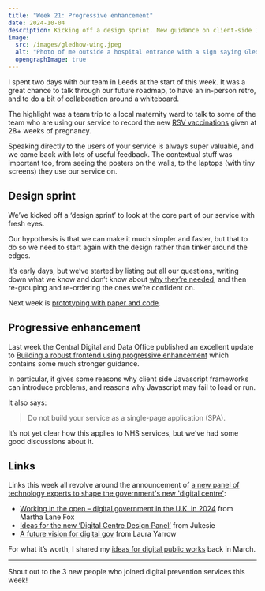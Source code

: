 ```yaml
---
title: "Week 21: Progressive enhancement"
date: 2024-10-04
description: Kicking off a design sprint. New guidance on client-side JavaScript.
image:
  src: /images/gledhow-wing.jpeg
  alt: "Photo of me outside a hospital entrance with a sign saying Gledhow Wing"
  opengraphImage: true
---
```


I spent two days with our team in Leeds at the start of this week. It was a great chance to talk through our future roadmap, to have an in-person retro, and to do a bit of collaboration around a whiteboard.

The highlight was a team trip to a local maternity ward to talk to some of the team who are using our service to record the new [RSV vaccinations](https://www.nhs.uk/vaccinations/rsv-vaccine/) given at 28+ weeks of pregnancy.

Speaking directly to the users of your service is always super valuable, and we came back with lots of useful feedback. The contextual stuff was important too, from seeing the posters on the walls, to the laptops (with tiny screens) they use our service on.

## Design sprint

We’ve kicked off a ‘design sprint’ to look at the core part of our service with fresh eyes.

Our hypothesis is that we can make it much simpler and faster, but that to do so we need to start again with the design rather than tinker around the edges.

It’s early days, but we’ve started by listing out all our questions, writing down what we know and don’t know about [why they’re needed](https://service-manual.nhs.uk/content/how-to-write-good-questions-for-forms/make-sure-you-need-each-question), and then re-grouping and re-ordering the ones we’re confident on.

Next week is [prototyping with paper and code](https://service-manual.nhs.uk/content/how-to-write-good-questions-for-forms/test-your-questions).

## Progressive enhancement

Last week the Central Digital and Data Office published an excellent update to [Building a robust frontend using progressive enhancement](
https://www.gov.uk/service-manual/technology/using-progressive-enhancement) which contains some much stronger guidance.

In particular, it gives some reasons why client side Javascript frameworks can introduce problems, and reasons why Javascript may fail to load or run.

It also says:

> Do not build your service as a single-page application (SPA).

It’s not yet clear how this applies to NHS services, but we’ve had some good discussions about it.

## Links

Links this week all revolve around the announcement of [a new panel of technology experts to shape the government's new 'digital centre'](https://www.gov.uk/government/news/tech-experts-to-shape-government-digital-vision-to-drive-innovation-and-boost-public-services):

* [Working in the open – digital government in the U.K. in 2024](https://medium.com/@marthalanefox/digital-government-2024-2687912d3ec1) from Martha Lane Fox
* [Ideas for the new ‘Digital Centre Design Panel’](https://digitalbydefault.com/2024/10/02/ideas-for-the-new-digital-centre-design-panel/) from Jukesie
* [A future vision for digital gov](https://www.laurayarrow.net/blog/a-future-vision-for-digital-gov) from Laura Yarrow

For what it’s worth, I shared my [ideas for digital public works](https://x-govuk.github.io/posts/digital-public-works-ideas/) back in March.

---

Shout out to the 3 new people who joined digital prevention services this week!
